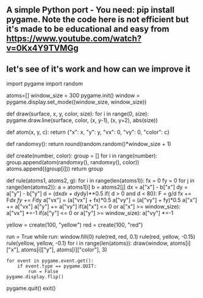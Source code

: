 ## A simple Python port - You need: pip install pygame. Note the code here is not efficient but it's made to be educational and easy from https://www.youtube.com/watch?v=0Kx4Y9TVMGg
## let's see of it's work and how can we improve it

import pygame
import random

atoms=[]
window_size = 300
pygame.init()
window = pygame.display.set_mode((window_size, window_size))


def draw(surface, x, y, color, size):
    for i in range(0, size):
        pygame.draw.line(surface, color, (x, y-1), (x, y+2), abs(size))
               
def atom(x, y, c):
    return {"x": x, "y": y, "vx": 0, "vy": 0, "color": c}

def randomxy():
    return round(random.random()*window_size + 1)

def create(number, color):
    group = []
    for i in range(number):
        group.append(atom(randomxy(), randomxy(), color))
        atoms.append((group[i]))
    return group

def rule(atoms1, atoms2, g):
    for i in range(len(atoms1)):
        fx = 0
        fy = 0
        for j in range(len(atoms2)):
            a = atoms1[i]
            b = atoms2[j]
            dx = a["x"] - b["x"]
            dy = a["y"] - b["y"]
            d = (dx*dx + dy*dy)**0.5
            if( d > 0 and d < 80):
                F = g/d
                fx += F*dx
                fy += F*dy
        a["vx"] = (a["vx"] + fx)*0.5
        a["vy"] = (a["vy"] + fy)*0.5
        a["x"] += a["vx"]
        a["y"] += a["vy"]
        if(a["x"] <= 0 or a["x"] >= window_size):
            a["vx"] *=-1
        if(a["y"] <= 0 or a["y"] >= window_size):
            a["vy"] *=-1        


yellow = create(100, "yellow")
red = create(100, "red")

run = True
while run:
    window.fill(0)
    rule(red, red, 0.1)
    rule(red, yellow, -0.15)
    rule(yellow, yellow, -0.1)
    for i in range(len(atoms)):
        draw(window,  atoms[i]["x"], atoms[i]["y"], atoms[i]["color"], 3)
        
    for event in pygame.event.get():
        if event.type == pygame.QUIT:
            run = False
    pygame.display.flip()
pygame.quit()
exit()
